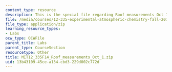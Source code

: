 ```yaml
---
content_type: resource
description: This is the special file regarding Roof measurements Oct 1.
file: /media/courses/12-335-experimental-atmospheric-chemistry-fall-2014/13b4310945cea134cbd3229d002c772d_MIT12_335F14_Roof_measurements_Oct_1.zip
file_type: application/zip
learning_resource_types:
- Labs
ocw_type: OCWFile
parent_title: Labs
parent_type: CourseSection
resourcetype: Other
title: MIT12_335F14_Roof_measurements_Oct_1.zip
uid: 13b43109-45ce-a134-cbd3-229d002c772d
---
```

